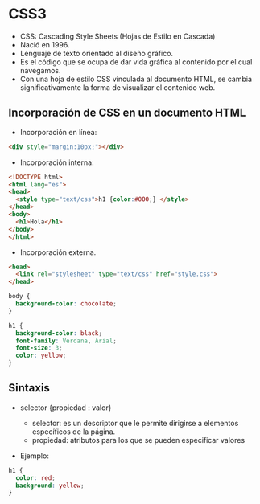 # CSS3

* CSS: Cascading Style Sheets (Hojas de Estilo en Cascada)
* Nació en 1996.
* Lenguaje de texto orientado al diseño gráfico.
* Es el código que se ocupa de dar vida gráfica al contenido por el cual navegamos.
* Con una hoja de estilo CSS vinculada al documento HTML, se cambia significativamente la forma de visualizar el contenido web. 

## Incorporación de CSS en un documento HTML

* Incorporación en línea:

```html
<div style="margin:10px;"></div>
```

* Incorporación interna:

```html
<!DOCTYPE html>
<html lang="es">
<head>  
  <style type="text/css">h1 {color:#000;} </style>
</head>
<body>
  <h1>Hola</h1>
</body>
</html>
```

* Incorporación externa.

```html
<head>
  <link rel="stylesheet" type="text/css" href="style.css">
</head>
```

```css
body {
  background-color: chocolate;
}

h1 {
  background-color: black;
  font-family: Verdana, Arial;
  font-size: 3;
  color: yellow;
}
```

## Sintaxis

* selector {propiedad : valor}
  * selector: es un descriptor que le permite dirigirse a elementos específicos de la página.
  * propiedad: atributos para los que se pueden especificar valores

* Ejemplo:

```css
h1 {
  color: red;
  background: yellow;
}
```

